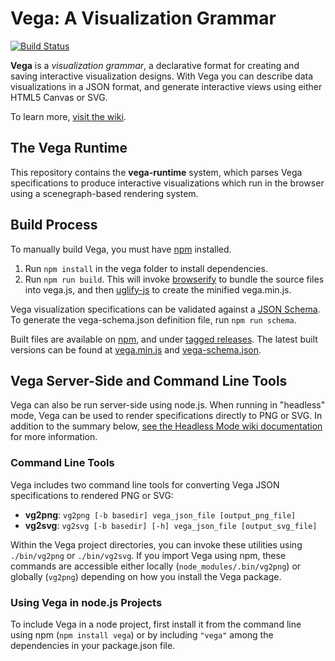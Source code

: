 Vega: A Visualization Grammar
====
[![Build Status](https://travis-ci.org/vega/vega.svg?branch=master)](https://travis-ci.org/vega/vega)

**Vega** is a _visualization grammar_, a declarative format for creating and
saving interactive visualization designs. With Vega you can describe data 
visualizations in a JSON format, and generate interactive views using either 
HTML5 Canvas or SVG.

To learn more, [visit the wiki](https://github.com/vega/vega2-docs/wiki).

## The Vega Runtime

This repository contains the **vega-runtime** system, which parses Vega
specifications to produce interactive visualizations which run in the
browser using a scenegraph-based rendering system.

## Build Process

To manually build Vega, you must have [npm](https://www.npmjs.com/) installed.

1. Run `npm install` in the vega folder to install dependencies.
2. Run `npm run build`. This will invoke [browserify](http://browserify.org/) to bundle the source files into vega.js, and then [uglify-js](http://lisperator.net/uglifyjs/) to create the minified vega.min.js.

Vega visualization specifications can be validated against a [JSON Schema](http://json-schema.org/). To generate the vega-schema.json definition file, run `npm run schema`.

Built files are available on [npm](https://www.npmjs.com/package/vega), and under [tagged releases](https://github.com/vega/vega/releases). The latest built versions can be found at [vega.min.js](http://vega.github.io/vega/vega.min.js) and [vega-schema.json](http://vega.github.io/vega/vega-schema.json).

## Vega Server-Side and Command Line Tools

Vega can also be run server-side using node.js. When running in "headless"
mode, Vega can be used to render specifications directly to PNG or SVG. In
addition to the summary below, [see the Headless Mode wiki
documentation](https://github.com/vega/vega/wiki/Headless-Mode) for more
information.

### Command Line Tools

Vega includes two command line tools for converting Vega JSON specifications
to rendered PNG or SVG:

* __vg2png__: `vg2png [-b basedir] vega_json_file [output_png_file]`
* __vg2svg__: `vg2svg [-b basedir] [-h] vega_json_file [output_svg_file]`

Within the Vega project directories, you can invoke these utilities using
`./bin/vg2png` or `./bin/vg2svg`. If you import Vega using npm, these commands
are accessible either locally (`node_modules/.bin/vg2png`) or globally
(`vg2png`) depending on how you install the Vega package.

### Using Vega in node.js Projects

To include Vega in a node project, first install it from the command line
using npm (`npm install vega`) or by including `"vega"` among the dependencies
in your package.json file.
